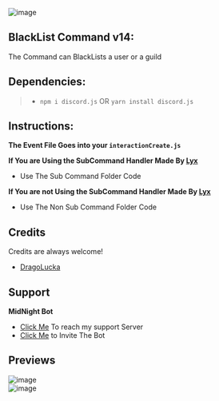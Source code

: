![image](https://user-images.githubusercontent.com/94427416/195632134-a01f5265-a9de-40eb-b6d1-a432dcb20439.png)

## **BlackList Command v14**:
The Command can BlackLists a user or a guild

## **Dependencies**:
> - `npm i discord.js` OR `yarn install discord.js`


## **Instructions:**
**The Event File Goes into your `interactionCreate.js`**  

**If You are Using the SubCommand Handler Made By [Lyx](https://www.youtube.com/watch?v=F6ZqwH-zACk&t)**
- Use The Sub Command Folder Code

**If You are not Using the SubCommand Handler Made By [Lyx](https://www.youtube.com/watch?v=F6ZqwH-zACk&t)**
- Use The Non Sub Command Folder Code
 


## Credits

Credits are always welcome!

- [DragoLucka](https://www.youtube.com/c/DragoLucaCodes)

## Support

**MidNight Bot**
- [Click Me](https://discord.gg/aXnJp96cUz) To reach my support Server
- [Click Me](https://discord.com/api/oauth2/authorize?client_id=933628005987795035&permissions=1643093814390&scope=applications.commands%20bot) to Invite The Bot
## Previews
![image](https://user-images.githubusercontent.com/94427416/195628653-9559f0ca-aa2b-42b1-8d69-0dc2d46ebb42.png)      
![image](https://user-images.githubusercontent.com/94427416/195628692-0b77a9e8-ab47-4c6e-8bd1-ffc3c289384e.png)



